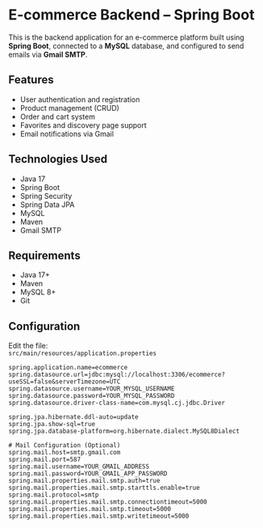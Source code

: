 # E-commerce Backend – Spring Boot

This is the backend application for an e-commerce platform built using **Spring Boot**, connected to a **MySQL** database, and configured to send emails via **Gmail SMTP**.

## Features

- User authentication and registration
- Product management (CRUD)
- Order and cart system
- Favorites and discovery page support
- Email notifications via Gmail

## Technologies Used

- Java 17
- Spring Boot
- Spring Security
- Spring Data JPA
- MySQL
- Maven
- Gmail SMTP

## Requirements

- Java 17+
- Maven
- MySQL 8+
- Git

## Configuration

Edit the file:  
`src/main/resources/application.properties`

```properties
spring.application.name=ecommerce
spring.datasource.url=jdbc:mysql://localhost:3306/ecommerce?useSSL=false&serverTimezone=UTC
spring.datasource.username=YOUR_MYSQL_USERNAME
spring.datasource.password=YOUR_MYSQL_PASSWORD
spring.datasource.driver-class-name=com.mysql.cj.jdbc.Driver

spring.jpa.hibernate.ddl-auto=update
spring.jpa.show-sql=true
spring.jpa.database-platform=org.hibernate.dialect.MySQL8Dialect

# Mail Configuration (Optional)
spring.mail.host=smtp.gmail.com
spring.mail.port=587
spring.mail.username=YOUR_GMAIL_ADDRESS
spring.mail.password=YOUR_GMAIL_APP_PASSWORD
spring.mail.properties.mail.smtp.auth=true
spring.mail.properties.mail.smtp.starttls.enable=true
spring.mail.protocol=smtp
spring.mail.properties.mail.smtp.connectiontimeout=5000
spring.mail.properties.mail.smtp.timeout=5000
spring.mail.properties.mail.smtp.writetimeout=5000
